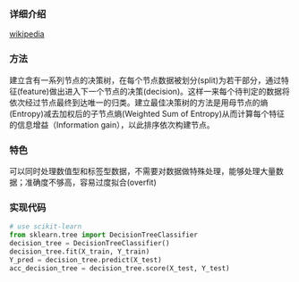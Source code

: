 ### 详细介绍
[wikipedia](https://en.wikipedia.org/wiki/Decision_tree_learning)  
### 方法
建立含有一系列节点的决策树，在每个节点数据被划分(split)为若干部分，通过特征(feature)做出进入下一个节点的决策(decision)。这样一来每个待判定的数据将依次经过节点最终到达唯一的归类。建立最佳决策树的方法是用母节点的熵(Entropy)减去加权后的子节点熵(Weighted Sum of Entropy)从而计算每个特征的信息增益（Information gain），以此排序依次构建节点。  
### 特色
可以同时处理数值型和标签型数据，不需要对数据做特殊处理，能够处理大量数据；准确度不够高，容易过度拟合(overfit)  
  
### 实现代码
```python
# use scikit-learn
from sklearn.tree import DecisionTreeClassifier  
decision_tree = DecisionTreeClassifier()  
decision_tree.fit(X_train, Y_train)  
Y_pred = decision_tree.predict(X_test)  
acc_decision_tree = decision_tree.score(X_test, Y_test)  
```
